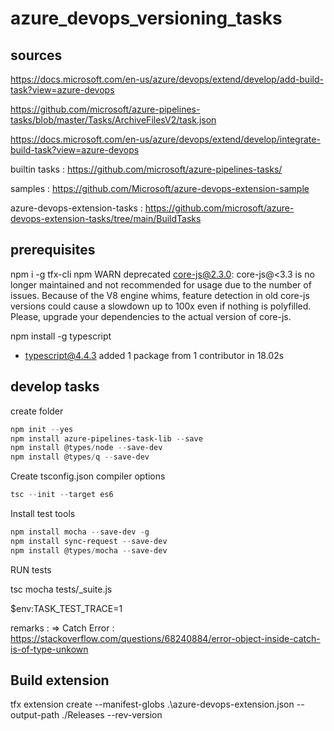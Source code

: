 # azure_devops_versioning_tasks

## sources

https://docs.microsoft.com/en-us/azure/devops/extend/develop/add-build-task?view=azure-devops


https://github.com/microsoft/azure-pipelines-tasks/blob/master/Tasks/ArchiveFilesV2/task.json

https://docs.microsoft.com/en-us/azure/devops/extend/develop/integrate-build-task?view=azure-devops


builtin tasks : https://github.com/microsoft/azure-pipelines-tasks/

samples : https://github.com/Microsoft/azure-devops-extension-sample

azure-devops-extension-tasks : https://github.com/microsoft/azure-devops-extension-tasks/tree/main/BuildTasks

## prerequisites

 npm i -g tfx-cli
 npm WARN deprecated core-js@2.3.0: core-js@<3.3 is no longer maintained and not recommended for usage due to the number of issues. Because of the V8 engine whims, feature detection in old core-js versions could cause a slowdown up to 100x even if nothing is polyfilled. Please, upgrade your dependencies to the actual version of core-js.

 npm install -g typescript
 + typescript@4.4.3
added 1 package from 1 contributor in 18.02s

## develop tasks

create folder

```powershell
npm init --yes
npm install azure-pipelines-task-lib --save
npm install @types/node --save-dev
npm install @types/q --save-dev
```

Create tsconfig.json compiler options
```powershell
tsc --init --target es6
```


Install test tools

```powershell
npm install mocha --save-dev -g
npm install sync-request --save-dev
npm install @types/mocha --save-dev
```

RUN tests

tsc
mocha tests/_suite.js

$env:TASK_TEST_TRACE=1


remarks :
=> Catch Error : https://stackoverflow.com/questions/68240884/error-object-inside-catch-is-of-type-unkown

## Build extension
tfx extension create --manifest-globs .\azure-devops-extension.json --output-path ./Releases --rev-version